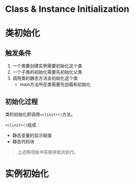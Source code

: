 # Class & Instance Initialization

# 类初始化

## 触发条件

1. 一个类要创建实例需要初始化这个类
2. 一个子类的初始化需要先初始化父类
3. 调用类的静态方法会初始化这个类
   - main方法所在类需要先加载和初始化

## 初始化过程

类的初始化即调用`<clinit>()`方法。

`<clinit>()`组成：

- 静态变量的显示赋值
- 静态代码块

> 上述两项由书写顺序依次执行。

# 实例初始化



